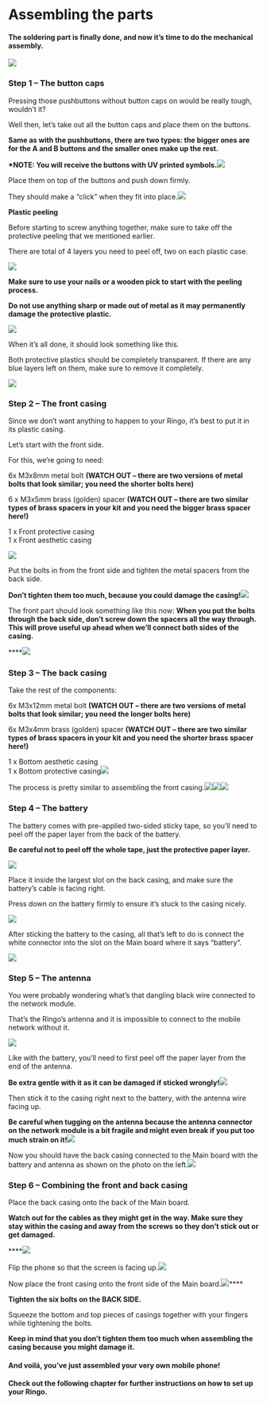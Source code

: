 # Assembling the parts

#### The soldering part is finally done, and now it’s time to do the mechanical assembly.

[![](https://www.circuitmess.com/wp-content/uploads/DSC05866_1024x683.jpg)](https://www.circuitmess.com/wp-content/uploads/DSC05866_1024x683.jpg)

### Step 1 – The button caps

Pressing those pushbuttons without button caps on would be really tough, wouldn’t it?

Well then, let’s take out all the button caps and place them on the buttons.

**Same as with the pushbuttons, there are two types: the bigger ones are for the A and B buttons and the smaller ones make up the rest.**

**\*NOTE: You will receive the buttons with UV printed symbols.**[![](https://www.circuitmess.com/wp-content/uploads/DSC05881_1024x683crop.jpg)](https://www.circuitmess.com/wp-content/uploads/DSC05881_1024x683crop.jpg)

Place them on top of the buttons and push down firmly.

They should make a “click” when they fit into place.[![](https://www.circuitmess.com/wp-content/uploads/Not-Peeled.png)](https://www.circuitmess.com/wp-content/uploads/Not-Peeled.png)

**Plastic peeling**

Before starting to screw anything together, make sure to take off the protective peeling that we mentioned earlier.

There are total of 4 layers you need to peel off, two on each plastic case.

 [![](https://www.circuitmess.com/wp-content/uploads/DSC07489.jpg)](https://www.circuitmess.com/wp-content/uploads/DSC07489.jpg)

**Make sure to use your nails or a wooden pick to start with the peeling process.**

**Do not use anything sharp or made out of metal as it may permanently damage the protective plastic.**

 [![](https://www.circuitmess.com/wp-content/uploads/Peeled-e1570225219595.png)](https://www.circuitmess.com/wp-content/uploads/Peeled-e1570225219595.png)

When it’s all done, it should look something like this. 

Both protective plastics should be completely transparent. If there are any blue layers left on them, make sure to remove it completely.

 [![](https://www.circuitmess.com/wp-content/uploads/DSC05818_1024x683crop.jpg)](https://www.circuitmess.com/wp-content/uploads/DSC05818_1024x683crop.jpg)

### Step 2 – The front casing

Since we don’t want anything to happen to your Ringo, it’s best to put it in its plastic casing.

Let’s start with the front side.

For this, we’re going to need:

6x M3x8mm metal bolt  **\(WATCH OUT – there are two versions of metal bolts that look similar; you need the shorter bolts here\)**

6 x M3x5mm brass \(golden\) spacer **\(WATCH OUT – there are two similar types of brass spacers in your kit and you need the bigger brass spacer here!\)**

1 x Front protective casing  
1 x Front aesthetic casing

[![](https://www.circuitmess.com/wp-content/uploads/DSC05825_1024x683.jpg)](https://www.circuitmess.com/wp-content/uploads/DSC05825_1024x683.jpg)

Put the bolts in from the front side and tighten the metal spacers from the back side.

**Don’t tighten them too much, because you could damage the casing!**![](https://www.circuitmess.com/wp-content/uploads/DSC05831_1024x683crop.jpg)

The front part should look something like this now: **When you put the bolts through the back side, don’t screw down the spacers all the way through.  
This will prove useful up ahead when we’ll connect both sides of the casing.**

\*\*\*\*[![](https://www.circuitmess.com/wp-content/uploads/DSC05836_1024x683crop.jpg)](https://www.circuitmess.com/wp-content/uploads/DSC05836_1024x683crop.jpg)

### Step **3** – The back casing

Take the rest of the components:

6x M3x12mm metal bolt  **\(WATCH OUT – there are two versions of metal bolts that look similar; you need the longer bolts here\)**  
  
6x M3x4mm brass \(golden\) spacer  **\(WATCH OUT – there are two similar types of brass spacers in your kit and you need the shorter brass spacer here!\)**

1 x Bottom aesthetic casing  
1 x Bottom protective casing[![](https://www.circuitmess.com/wp-content/uploads/DSC05842_1024x683.jpg)](https://www.circuitmess.com/wp-content/uploads/DSC05842_1024x683.jpg)

The process is pretty similar to assembling the front casing.![](https://www.circuitmess.com/wp-content/uploads/DSC05856_1024x683.jpg)[![](https://www.circuitmess.com/wp-content/uploads/DSC05849_1024x683crop.jpg)](https://www.circuitmess.com/wp-content/uploads/DSC05849_1024x683crop.jpg)[![](https://www.circuitmess.com/wp-content/uploads/DSC05859_1024x683.jpg)](https://www.circuitmess.com/wp-content/uploads/DSC05859_1024x683.jpg)

### Step 4 – The battery

The battery comes with pre-applied two-sided sticky tape, so you’ll need to peel off the paper layer from the back of the battery.

**Be careful not to peel off the whole tape, just the protective paper layer.**

 [![](https://www.circuitmess.com/wp-content/uploads/DSC05861_1024x683.jpg)](https://www.circuitmess.com/wp-content/uploads/DSC05861_1024x683.jpg)

Place it inside the largest slot on the back casing, and make sure the battery’s cable is facing right.

Press down on the battery firmly to ensure it’s stuck to the casing nicely.

[![](https://www.circuitmess.com/wp-content/uploads/DSC05904_1024x683.jpg)](https://www.circuitmess.com/wp-content/uploads/DSC05904_1024x683.jpg)

After sticking the battery to the casing, all that’s left to do is connect the white connector into the slot on the Main board where it says “battery”.

[![](https://www.circuitmess.com/wp-content/uploads/Full-Antenna-e1570224293272.png)](https://www.circuitmess.com/wp-content/uploads/Full-Antenna-e1570224293272.png)

### Step 5 – The antenna

You were probably wondering what’s that dangling black wire connected to the network module.

That’s the Ringo’s antenna and it is impossible to connect to the mobile network without it.

[![](https://www.circuitmess.com/wp-content/uploads/DSC05893_1024x683.jpg)](https://www.circuitmess.com/wp-content/uploads/DSC05893_1024x683.jpg)

Like with the battery, you’ll need to first peel off the paper layer from the end of the antenna.

**Be extra gentle with it as it can be damaged if sticked wrongly!**[![](https://www.circuitmess.com/wp-content/uploads/DSC05897_1024x683.jpg)](https://www.circuitmess.com/wp-content/uploads/DSC05897_1024x683.jpg)

Then stick it to the casing right next to the battery, with the antenna wire facing up.

**Be careful when tugging on the antenna because the antenna connector on the network module is a bit fragile and might even break if you put too much strain on it!**[![](https://www.circuitmess.com/wp-content/uploads/DSC05898_1024x683.jpg)](https://www.circuitmess.com/wp-content/uploads/DSC05898_1024x683.jpg)

Now you should have the back casing connected to the Main board with the battery and antenna as shown on the photo on the left.[![](https://www.circuitmess.com/wp-content/uploads/DSC05945_1024x683crop.jpg)](https://www.circuitmess.com/wp-content/uploads/DSC05945_1024x683crop.jpg)

### Step 6 – Combining the front and back casing

Place the back casing onto the back of the Main board.

**Watch out for the cables as they might get in the way. Make sure they stay within the casing and away from the screws so they don’t stick out or get damaged.**

\*\*\*\*[![](https://www.circuitmess.com/wp-content/uploads/DSC05911_1024x683crop.jpg)](https://www.circuitmess.com/wp-content/uploads/DSC05911_1024x683crop.jpg)

Flip the phone so that the screen is facing up.[![](https://www.circuitmess.com/wp-content/uploads/DSC05916_1024x683.jpg)](https://www.circuitmess.com/wp-content/uploads/DSC05916_1024x683.jpg)

Now place the front casing onto the front side of the Main board.[![](https://www.circuitmess.com/wp-content/uploads/DSC05926_1024x683.jpg)](https://www.circuitmess.com/wp-content/uploads/DSC05926_1024x683.jpg)\*\*\*\*

**Tighten the six bolts on the BACK SIDE.**

Squeeze the bottom and top pieces of casings together with your fingers while tightening the bolts.

**Keep in mind that you don’t tighten them too much when assembling the casing because you might damage it.**

#### And voilá, you’ve just assembled your very own mobile phone!

#### Check out the following chapter for further instructions on how to set up your Ringo.

